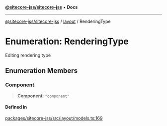[**@sitecore-jss/sitecore-jss**](../../README.md) • **Docs**

***

[@sitecore-jss/sitecore-jss](../../README.md) / [layout](../README.md) / RenderingType

# Enumeration: RenderingType

Editing rendering type

## Enumeration Members

### Component

> **Component**: `"component"`

#### Defined in

[packages/sitecore-jss/src/layout/models.ts:169](https://github.com/Sitecore/jss/blob/dee092415f12bcdad68eb71976eb7c8871273c91/packages/sitecore-jss/src/layout/models.ts#L169)
